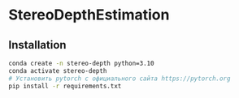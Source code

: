 # StereoDepthEstimation

## Installation
```bash
conda create -n stereo-depth python=3.10
conda activate stereo-depth
# Установить pytorch с официального сайта https://pytorch.org
pip install -r requirements.txt
```
